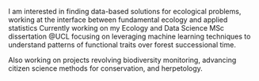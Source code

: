 I am interested in finding data-based solutions for ecological problems, working at the interface between fundamental ecology and applied statistics
Currently working on my Ecology and Data Science MSc dissertation @UCL focusing on leveraging machine learning techniques to understand patterns of functional traits over forest successional time. 

Also working on projects revolving biodiversity monitoring, advancing citizen science methods for conservation, and herpetology.
